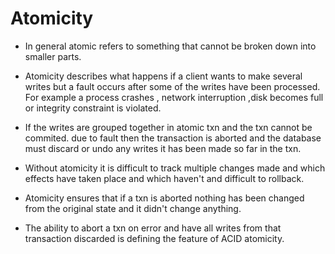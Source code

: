 # Atomicity

-  In general atomic refers to something that cannot be broken down into smaller parts.

- Atomicity describes what happens if a client wants to make several writes but a fault occurs after some of the writes have been processed. For example a process crashes , network interruption ,disk becomes full or integrity constraint is violated. 

- If the writes are grouped together in atomic txn and the txn cannot be commited. due to fault then the transaction is aborted and the database must discard or undo any writes it has been made so far in the txn.

- Without atomicity it is difficult to track multiple changes made and which effects have taken place and which haven't and difficult to rollback. 

- Atomicity ensures that if a txn is aborted nothing has been changed from the original state and it didn't change anything.

- The ability to abort a txn on error and have all writes from that transaction discarded is defining the feature of ACID atomicity. 
